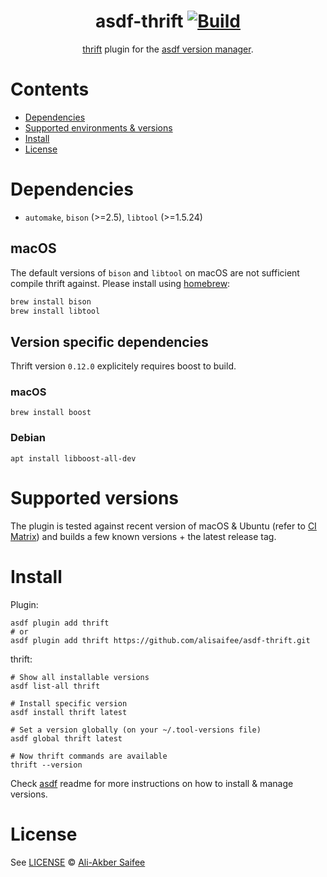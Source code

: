 <div align="center">

# asdf-thrift [![Build](https://github.com/alisaifee/asdf-thrift/actions/workflows/main.yml/badge.svg)](https://github.com/alisaifee/asdf-thrift/actions/workflows/main.yml)


[thrift](https://github.com/apache/thrift) plugin for the [asdf version manager](https://asdf-vm.com).

</div>

# Contents

- [Dependencies](#dependencies)
- [Supported environments & versions](#supported-versions)
- [Install](#install)
- [License](#license)

# Dependencies

- `automake`, `bison` (>=2.5), `libtool` (>=1.5.24)

## macOS
The default versions of `bison` and `libtool` on macOS are not sufficient compile thrift against.
Please install using [homebrew](https://brew.sh/):
```sh
brew install bison
brew install libtool
```


## Version specific dependencies

Thrift version `0.12.0` explicitely requires boost to build.

### macOS
```
brew install boost
```

### Debian
```
apt install libboost-all-dev
```


# Supported versions
The plugin is tested against recent version of macOS & Ubuntu
(refer to [CI Matrix](https://github.com/alisaifee/asdf-thrift/actions/workflows/main.yml))
and builds a few known versions + the latest release tag.


# Install

Plugin:

```shell
asdf plugin add thrift
# or
asdf plugin add thrift https://github.com/alisaifee/asdf-thrift.git
```

thrift:

```shell
# Show all installable versions
asdf list-all thrift

# Install specific version
asdf install thrift latest

# Set a version globally (on your ~/.tool-versions file)
asdf global thrift latest

# Now thrift commands are available
thrift --version
```

Check [asdf](https://github.com/asdf-vm/asdf) readme for more instructions on how to
install & manage versions.


# License

See [LICENSE](LICENSE) © [Ali-Akber Saifee](https://github.com/alisaifee/)
